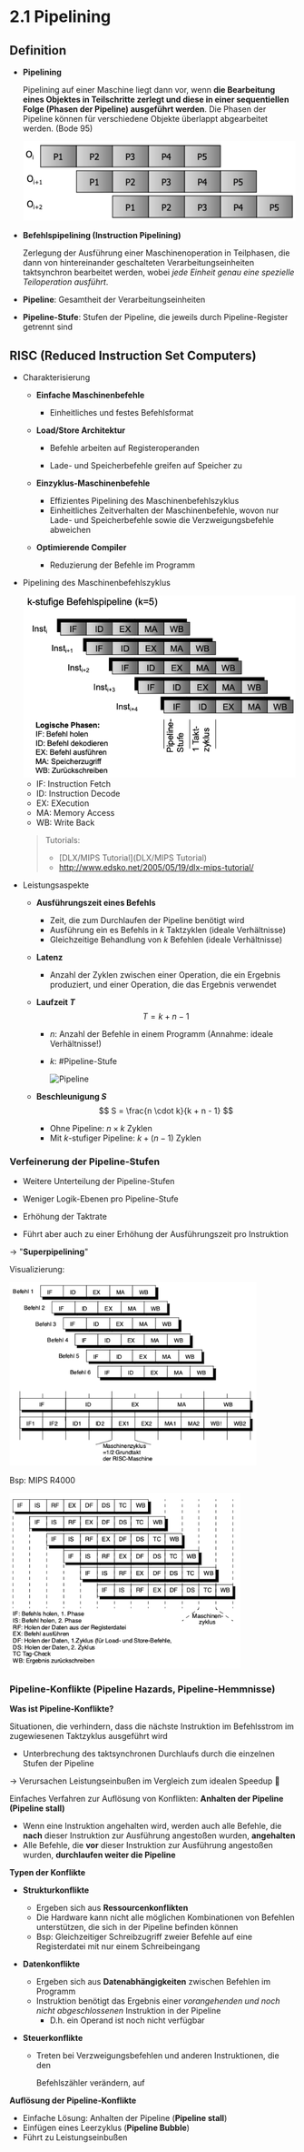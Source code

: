 # 2.1 Pipelining

## Definition

- **Pipelining**

  Pipelining auf einer Maschine liegt dann vor, wenn **die Bearbeitung eines Objektes in Teilschritte zerlegt und diese in einer sequentiellen Folge (Phasen der Pipeline) ausgeführt werden**. Die Phasen der Pipeline können für verschiedene Objekte überlappt abgearbeitet werden. (Bode 95)

  ![截屏2020-06-26 10.55.47](https://raw.githubusercontent.com/EckoTan0804/upic-repo/master/uPic/截屏2020-06-26%2010.55.47.png)

- **Befehlspipelining (Instruction Pipelining)**

  Zerlegung der Ausführung einer Maschinenoperation in Teilphasen, die dann von hintereinander geschalteten Verarbeitungseinheiten taktsynchron bearbeitet werden, wobei *jede Einheit genau eine spezielle Teiloperation ausführt*.

- **Pipeline**: Gesamtheit der Verarbeitungseinheiten
- **Pipeline-Stufe**: Stufen der Pipeline, die jeweils durch Pipeline-Register getrennt sind



## RISC (Reduced Instruction Set Computers)

- Charakterisierung

  - **Einfache Maschinenbefehle**
    - Einheitliches und festes Befehlsformat

  - **Load/Store Architektur**
    - Befehle arbeiten auf Registeroperanden

    - Lade- und Speicherbefehle greifen auf Speicher zu

  - **Einzyklus-Maschinenbefehle**
    - Effizientes Pipelining des Maschinenbefehlszyklus
    - Einheitliches Zeitverhalten der Maschinenbefehle, wovon nur Lade- und Speicherbefehle sowie die Verzweigungsbefehle abweichen

  - **Optimierende Compiler**
    - Reduzierung der Befehle im Programm

- Pipelining des Maschinenbefehlszyklus

  <img src="https://raw.githubusercontent.com/EckoTan0804/upic-repo/master/uPic/截屏2020-06-26%2011.20.01.png" alt="截屏2020-06-26 11.20.01" style="zoom:80%;" />

  - IF: Instruction Fetch
  - ID: Instruction Decode
  - EX: EXecution
  - MA: Memory Access
  - WB: Write Back

  > Tutorials: 
  >
  > - [DLX/MIPS Tutorial](DLX/MIPS Tutorial)
  > - http://www.edsko.net/2005/05/19/dlx-mips-tutorial/

- Leistungsaspekte

  - **Ausführungszeit eines Befehls**
    - Zeit, die zum Durchlaufen der Pipeline benötigt wird 
    - Ausführung ein es Befehls in $k$ Taktzyklen (ideale Verhältnisse) 
    - Gleichzeitige Behandlung von $k$ Befehlen (ideale Verhältnisse)

  - **Latenz**

    - Anzahl der Zyklen zwischen einer Operation, die ein Ergebnis produziert, und einer Operation, die das Ergebnis verwendet

  - **Laufzeit $T$**
    $$
    T = k + n - 1
    $$

    - $n$: Anzahl der Befehle in einem Programm (Annahme: ideale Verhältnisse!)

    - $k$: #Pipeline-Stufe 

      ![Pipeline](/Users/EckoTan/Dropbox/KIT/Master/Sem3/Rechnerstruktur/Summary/Diagrams/Pipeline.png)

  - **Beschleunigung $S$**
    $$
    S = \frac{n \cdot k}{k + n - 1}
    $$

    - Ohne Pipeline: $n \times k$ Zyklen
    - Mit $k$-stufiger Pipeline: $k + (n-1)$ Zyklen

### Verfeinerung der Pipeline-Stufen

- Weitere Unterteilung der Pipeline-Stufen

- Weniger Logik-Ebenen pro Pipeline-Stufe

- Erhöhung der Taktrate

- Führt aber auch zu einer Erhöhung der Ausführungszeit pro Instruktion

$\rightarrow$ "**Superpipelining**"

Visualizierung:

<img src="https://raw.githubusercontent.com/EckoTan0804/upic-repo/master/uPic/截屏2020-06-26%2014.48.13.png" alt="截屏2020-06-26 14.48.13" style="zoom:80%;" />

Bsp: MIPS R4000

<img src="https://raw.githubusercontent.com/EckoTan0804/upic-repo/master/uPic/截屏2020-06-26%2014.49.00.png" alt="截屏2020-06-26 14.49.00" style="zoom:80%;" />

### Pipeline-Konflikte (Pipeline Hazards, Pipeline-Hemmnisse)

**Was ist Pipeline-Konflikte?**

Situationen, die verhindern, dass die nächste Instruktion im Befehlsstrom im zugewiesenen Taktzyklus ausgeführt wird

- Unterbrechung des taktsynchronen Durchlaufs durch die einzelnen Stufen der Pipeline

$ \rightarrow$ Verursachen Leistungseinbußen im Vergleich zum idealen Speedup 🤪

Einfaches Verfahren zur Auflösung von Konflikten: **Anhalten der Pipeline (Pipeline stall)**

- Wenn eine Instruktion angehalten wird, werden auch alle Befehle, die **nach** dieser Instruktion zur Ausführung angestoßen wurden, **angehalten**
- Alle Befehle, die **vor** dieser Instruktion zur Ausführung angestoßen wurden, **durchlaufen weiter die Pipeline**

**Typen der Konflikte**

- **Strukturkonflikte**

  - Ergeben sich aus **Ressourcenkonflikten**
  - Die Hardware kann nicht alle möglichen Kombinationen von Befehlen unterstützen, die sich in der Pipeline befinden können
  - Bsp: Gleichzeitiger Schreibzugriff zweier Befehle auf eine Registerdatei mit nur einem Schreibeingang

- **Datenkonflikte**

  - Ergeben sich aus **Datenabhängigkeiten** zwischen Befehlen im Programm
  - Instruktion benötigt das Ergebnis einer *vorangehenden und noch nicht abgeschlossenen* Instruktion in der Pipeline
    - D.h. ein Operand ist noch nicht verfügbar

- **Steuerkonflikte**

  - Treten bei Verzweigungsbefehlen und anderen Instruktionen, die den

    Befehlszähler verändern, auf

**Auflösung der Pipeline-Konflikte**

- Einfache Lösung: Anhalten der Pipeline (**Pipeline stall**) 
- Einfügen eines Leerzyklus (**Pipeline Bubble**)
- Führt zu Leistungseinbußen